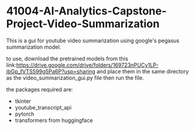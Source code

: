 # 41004-AI-Analytics-Capstone-Project-Video-Summarization

This is a gui for youtube video summarization using google's pegasus summarization model.

to use, download the pretrained models from this link:https://drive.google.com/drive/folders/169723nPUCy1LP-jbGp_fVTS599g5Pa6P?usp=sharing and place them in the same directory as the video_summarization_gui.py file then run the file.

the packages required are:
  - tkinter
  - youtube_transcript_api
  - pytorch
  - transformers from huggingface
